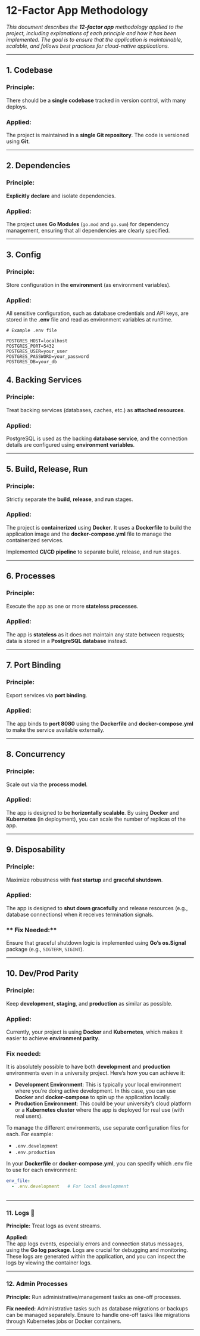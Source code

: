 # **12-Factor App Methodology**

_This document describes the **12-factor app** methodology applied to the project, including explanations of each principle and how it has been implemented. The goal is to ensure that the application is maintainable, scalable, and follows best practices for cloud-native applications._

---

## 1. **Codebase** 

### Principle:
There should be a **single codebase** tracked in version control, with many deploys.

### Applied:
The project is maintained in a **single Git repository**. The code is versioned using **Git**.

---

## 2. **Dependencies**

### Principle:
**Explicitly declare** and isolate dependencies.

### Applied:
The project uses **Go Modules** (`go.mod` and `go.sum`) for dependency management, ensuring that all dependencies are clearly specified.

---

## 3. **Config**

### Principle:
Store configuration in the **environment** (as environment variables).

### Applied:
All sensitive configuration, such as database credentials and API keys, are stored in the **.env** file and read as environment variables at runtime.

```. env
# Example .env file

POSTGRES_HOST=localhost
POSTGRES_PORT=5432
POSTGRES_USER=your_user
POSTGRES_PASSWORD=your_password
POSTGRES_DB=your_db
```

## 4. **Backing Services**

### **Principle:**
Treat backing services (databases, caches, etc.) as **attached resources**.

### **Applied:**
PostgreSQL is used as the backing **database service**, and the connection details are configured using **environment variables**.

---

## 5. **Build, Release, Run**

### **Principle:**
Strictly separate the **build**, **release**, and **run** stages.

### **Applied:**
The project is **containerized** using **Docker**. It uses a **Dockerfile** to build the application image and the **docker-compose.yml** file to manage the containerized services.

Implemented **CI/CD pipeline** to separate build, release, and run stages.

---

## 6. **Processes**

### **Principle:**
Execute the app as one or more **stateless processes**.

### **Applied:**
The app is **stateless** as it does not maintain any state between requests; data is stored in a **PostgreSQL database** instead.

---

## 7. **Port Binding**

### **Principle:**
Export services via **port binding**.

### **Applied:**
The app binds to **port 8080** using the **Dockerfile** and **docker-compose.yml** to make the service available externally.

---

## 8. **Concurrency**

### **Principle:**
Scale out via the **process model**.

### **Applied:**
The app is designed to be **horizontally scalable**. By using **Docker** and **Kubernetes** (in deployment), you can scale the number of replicas of the app.

---

## 9. **Disposability**

### **Principle:**
Maximize robustness with **fast startup** and **graceful shutdown**.

### **Applied:**
The app is designed to **shut down gracefully** and release resources (e.g., database connections) when it receives termination signals.

### ** Fix Needed:**
Ensure that graceful shutdown logic is implemented using **Go’s os.Signal** package (e.g., `SIGTERM`, `SIGINT`).
 
---

## 10. **Dev/Prod Parity**

### **Principle:**
Keep **development**, **staging**, and **production** as similar as possible.

### **Applied:**
Currently, your project is using **Docker** and **Kubernetes**, which makes it easier to achieve **environment parity**.

### **Fix needed:**
It is absolutely possible to have both **development** and **production** environments even in a university project. Here’s how you can achieve it:

- **Development Environment**: This is typically your local environment where you’re doing active development. In this case, you can use **Docker** and **docker-compose** to spin up the application locally.
- **Production Environment**: This could be your university’s cloud platform or a **Kubernetes cluster** where the app is deployed for real use (with real users).

To manage the different environments, use separate configuration files for each. For example:
- `.env.development`
- `.env.production`

In your **Dockerfile** or **docker-compose.yml**, you can specify which .env file to use for each environment:

```yaml
env_file:
  - .env.development   # For local development
  
```

---

### 11. Logs :ledger:

**Principle:** Treat logs as event streams.

**Applied:**  
The app logs events, especially errors and connection status messages, using the **Go log package**. Logs are crucial for debugging and monitoring. These logs are generated within the application, and you can inspect the logs by viewing the container logs.

---


### 12. Admin Processes

**Principle:** Run administrative/management tasks as one-off processes.

**Fix needed:** Administrative tasks such as database migrations or backups can be managed separately. Ensure to handle one-off tasks like migrations through Kubernetes jobs or Docker containers.

---
